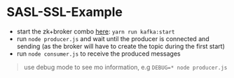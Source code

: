 # SASL-SSL-Example

- start the zk+broker combo [here](../kafka-setup): `yarn run kafka:start`
- run `node producer.js` and wait until the producer is connected and sending (as the broker will have to create the topic during the first start)
- run `node consumer.js` to receive the produced messages

> use debug mode to see mo information, e.g `DEBUG=* node producer.js`
